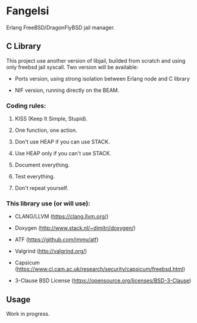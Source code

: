 # Fangelsi

Erlang FreeBSD/DragonFlyBSD jail manager.

## C Library

This project use another version of libjail, builded from scratch and
using only freebsd jail syscall. Two version will be available:

 * Ports version, using strong isolation between Erlang node and C
   library
   
 * NIF version, running directly on the BEAM.

### Coding rules:

 1. KISS (Keep It Simple, Stupid).
 
 2. One function, one action.
 
 3. Don't use HEAP if you can use STACK.
 
 4. Use HEAP only if you can't use STACK.
 
 5. Document everything.
 
 6. Test everything.
 
 7. Don't repeat yourself.

### This library use (or will use):

 * CLANG/LLVM (https://clang.llvm.org/)
 
 * Doxygen (http://www.stack.nl/~dimitri/doxygen/)
 
 * ATF (https://github.com/jmmv/atf)
 
 * Valgrind (http://valgrind.org/)
 
 * Capsicum (https://www.cl.cam.ac.uk/research/security/capsicum/freebsd.html)
 
 * 3-Clause BSD License (https://opensource.org/licenses/BSD-3-Clause)

## Usage

Work in progress.
